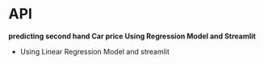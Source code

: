 # API
**predicting second hand Car price Using Regression Model and Streamlit**
- Using Linear Regression Model and streamlit
